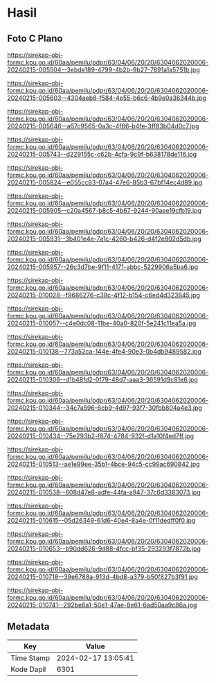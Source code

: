 # Hasil

## Foto C Plano

https://sirekap-obj-formc.kpu.go.id/60aa/pemilu/pdpr/63/04/06/20/20/6304062020006-20240215-005504--3ebde189-4799-4b2b-9b27-7891a1a5751b.jpg

https://sirekap-obj-formc.kpu.go.id/60aa/pemilu/pdpr/63/04/06/20/20/6304062020006-20240215-005603--4304aeb8-f584-4e55-b6c6-4b9e0a36344b.jpg

https://sirekap-obj-formc.kpu.go.id/60aa/pemilu/pdpr/63/04/06/20/20/6304062020006-20240215-005646--a67c9565-0a3c-4f66-b4fe-3ff83b04d0c7.jpg

https://sirekap-obj-formc.kpu.go.id/60aa/pemilu/pdpr/63/04/06/20/20/6304062020006-20240215-005743--d229155c-c62b-4cfa-9c9f-b638178de116.jpg

https://sirekap-obj-formc.kpu.go.id/60aa/pemilu/pdpr/63/04/06/20/20/6304062020006-20240215-005824--e055cc83-07a4-47e6-85b3-67bf14ec4d89.jpg

https://sirekap-obj-formc.kpu.go.id/60aa/pemilu/pdpr/63/04/06/20/20/6304062020006-20240215-005905--c20a4567-b8c5-4b67-9244-90aee19cfb19.jpg

https://sirekap-obj-formc.kpu.go.id/60aa/pemilu/pdpr/63/04/06/20/20/6304062020006-20240215-005931--3b401e4e-7a1c-4260-b426-d4f2e802d5db.jpg

https://sirekap-obj-formc.kpu.go.id/60aa/pemilu/pdpr/63/04/06/20/20/6304062020006-20240215-005957--26c3d7be-9f11-4171-abbc-5229906a5ba6.jpg

https://sirekap-obj-formc.kpu.go.id/60aa/pemilu/pdpr/63/04/06/20/20/6304062020006-20240215-010028--f9686276-c38c-4f12-b154-c6ed4d323845.jpg

https://sirekap-obj-formc.kpu.go.id/60aa/pemilu/pdpr/63/04/06/20/20/6304062020006-20240215-010057--c4e0dc08-11be-40a0-820f-5e241c11ea5a.jpg

https://sirekap-obj-formc.kpu.go.id/60aa/pemilu/pdpr/63/04/06/20/20/6304062020006-20240215-010138--773a52ca-144e-4fe4-90e3-0b4db9489582.jpg

https://sirekap-obj-formc.kpu.go.id/60aa/pemilu/pdpr/63/04/06/20/20/6304062020006-20240215-010306--d1b48fd2-0f79-48d7-aaa3-36591d9c81e6.jpg

https://sirekap-obj-formc.kpu.go.id/60aa/pemilu/pdpr/63/04/06/20/20/6304062020006-20240215-010344--34c7a596-6cb9-4d97-93f7-30fbb804a4e3.jpg

https://sirekap-obj-formc.kpu.go.id/60aa/pemilu/pdpr/63/04/06/20/20/6304062020006-20240215-010434--75e293b2-f874-4784-932f-d1a10f4ed7ff.jpg

https://sirekap-obj-formc.kpu.go.id/60aa/pemilu/pdpr/63/04/06/20/20/6304062020006-20240215-010513--ae1e99ee-35b1-4bce-94c5-cc99ac690842.jpg

https://sirekap-obj-formc.kpu.go.id/60aa/pemilu/pdpr/63/04/06/20/20/6304062020006-20240215-010538--608d47e8-adfe-44fa-a947-37c6d3383073.jpg

https://sirekap-obj-formc.kpu.go.id/60aa/pemilu/pdpr/63/04/06/20/20/6304062020006-20240215-010615--05d26349-61d6-40e4-8a4e-0f11dedff0f0.jpg

https://sirekap-obj-formc.kpu.go.id/60aa/pemilu/pdpr/63/04/06/20/20/6304062020006-20240215-010653--b90dd626-9d88-4fcc-bf35-293293f7872b.jpg

https://sirekap-obj-formc.kpu.go.id/60aa/pemilu/pdpr/63/04/06/20/20/6304062020006-20240215-010718--39e6788a-913d-4bd8-a379-b50f827b3f91.jpg

https://sirekap-obj-formc.kpu.go.id/60aa/pemilu/pdpr/63/04/06/20/20/6304062020006-20240215-010741--292be6a1-50e1-47ae-8e61-6ad50aa9c86a.jpg


## Metadata

| Key        | Value               |
| ---------- | ------------------- |
| Time Stamp | 2024-02-17 13:05:41 |
| Kode Dapil | 6301                |



